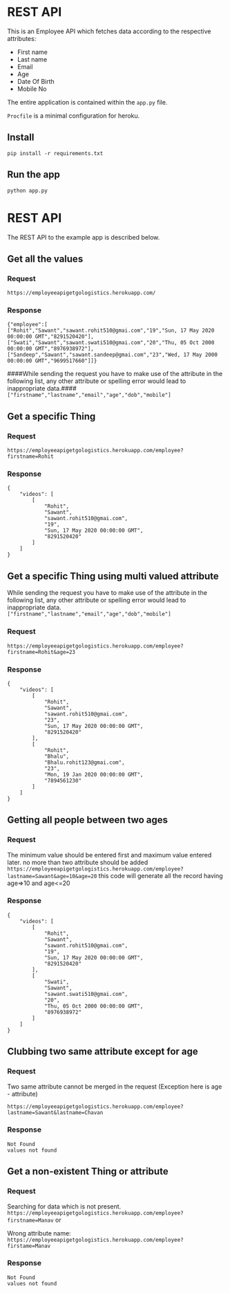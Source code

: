 # REST API 

This is an Employee API which fetches data according to the respective attributes:
* First name
* Last name
* Email
* Age
* Date Of Birth
* Mobile No

The entire application is contained within the `app.py` file.

`Procfile` is a minimal configuration for heroku.


## Install

    pip install -r requirements.txt

## Run the app

    python app.py


# REST API

The REST API to the example app is described below.

## Get all the values

### Request

`https://employeeapigetgologistics.herokuapp.com/`


### Response

    {"employee":[
    ["Rohit","Sawant","sawant.rohit510@gmai.com","19","Sun, 17 May 2020 00:00:00 GMT","8291520420"],
    ["Swati","Sawant","sawant.swati510@gmai.com","20","Thu, 05 Oct 2000 00:00:00 GMT","8976938972"],
    ["Sandeep","Sawant","sawant.sandeep@gmai.com","23","Wed, 17 May 2000 00:00:00 GMT","9699517660"]]}

####While sending the request you have to make use of the attribute in the following list, any other attribute or spelling error would lead to inappropriate data.####
`["firstname","lastname","email","age","dob","mobile"]`

## Get a specific Thing

### Request

`https://employeeapigetgologistics.herokuapp.com/employee?firstname=Rohit`

### Response
    {
        "videos": [
            [
                "Rohit",
                "Sawant",
                "sawant.rohit510@gmai.com",
                "19",
                "Sun, 17 May 2020 00:00:00 GMT",
                "8291520420"
            ]
        ]
    }


## Get a specific Thing using multi valued attribute
While sending the request you have to make use of the attribute in the following list, any other attribute or spelling error would lead to inappropriate data.
`["firstname","lastname","email","age","dob","mobile"]`

### Request

`https://employeeapigetgologistics.herokuapp.com/employee?firstname=Rohit&age=23`

### Response
    {
        "videos": [
            [
                "Rohit",
                "Sawant",
                "sawant.rohit510@gmai.com",
                "23",
                "Sun, 17 May 2020 00:00:00 GMT",
                "8291520420"
            ],
            [
                "Rohit",
                "Bhalu",
                "Bhalu.rohit123@gmai.com",
                "23",
                "Mon, 19 Jan 2020 00:00:00 GMT",
                "7894561230"
            ]
        ]
    }
## Getting all people between two ages

### Request
The minimum value should be entered first and maximum value entered later.
no more than two attribute should be added
`https://employeeapigetgologistics.herokuapp.com/employee?lastname=Sawant&age=10&age=20`
this code will generate all the record having age=>10 and age<=20


### Response

    {
        "videos": [
            [
                "Rohit",
                "Sawant",
                "sawant.rohit510@gmai.com",
                "19",
                "Sun, 17 May 2020 00:00:00 GMT",
                "8291520420"
            ],
            [
                "Swati",
                "Sawant",
                "sawant.swati510@gmai.com",
                "20",
                "Thu, 05 Oct 2000 00:00:00 GMT",
                "8976938972"
            ]
        ]
    }

## Clubbing two same attribute except for age

### Request
Two same attribute cannot be merged in the request (Exception here is age - attribute)

`https://employeeapigetgologistics.herokuapp.com/employee?lastname=Sawant&lastname=Chavan`



### Response

    Not Found
    values not found

## Get a non-existent Thing or attribute

### Request
Searching for data which is not present.
`https://employeeapigetgologistics.herokuapp.com/employee?firstname=Manav`
                            or

Wrong attribute name:
`https://employeeapigetgologistics.herokuapp.com/employee?firstame=Manav`


### Response

    Not Found
    values not found

